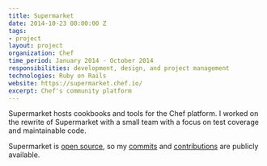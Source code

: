 ```yaml
---
title: Supermarket
date: 2014-10-23 00:00:00 Z
tags:
- project
layout: project
organization: Chef
time_period: January 2014 - October 2014
responsibilities: development, design, and project management
technologies: Ruby on Rails
website: https://supermarket.chef.io/
excerpt: Chef's community platform
---
```


Supermarket hosts cookbooks and tools for the Chef platform. I worked on
the rewrite of Supermarket with a small team with a focus on test
coverage and maintainable code.

Supermarket is [open source](https://github.com/chef/supermarket), so my
[commits](https://github.com/chef/supermarket/commits?author=brettchalupa)
and
[contributions](https://github.com/chef/supermarket/graphs/contributors)
are publicly available.
